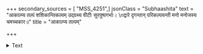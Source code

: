 +++
secondary_sources = [ "MSS_4251",]
jsonClass = "Subhaashita"
text = "आकाल्प्य तल्पं शशिकान्तिकल्पम् उद्ग्रथ्य वीटीः सुरपुष्पगर्भाः।  \nद्वारे दृगन्तान् परिकल्पयन्ती मनो मनोजस्य चमच्चकार॥"
title = "आकाल्प्य तल्पम्"

+++

<details><summary>Text</summary>

आकाल्प्य तल्पं शशिकान्तिकल्पम् उद्ग्रथ्य वीटीः सुरपुष्पगर्भाः।  
द्वारे दृगन्तान् परिकल्पयन्ती मनो मनोजस्य चमच्चकार॥
</details>
